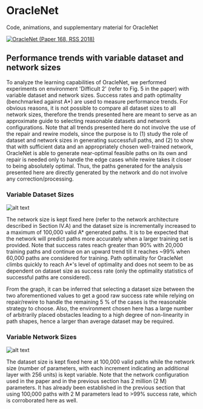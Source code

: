 # OracleNet
Code, animations, and supplementary material for OracleNet 


[![OracleNet (Paper 168, RSS 2018)](https://img.youtube.com/vi/2KYesBrx2kk/0.jpg)](https://youtu.be/2KYesBrx2kk "OracleNet (Paper 168, RSS 2018)")


Performance trends with variable dataset and network sizes
----------------------------------------------------------

To analyze the learning capabilities of OracleNet, we performed experiments on environment 'Difficult 2' (refer to Fig. 5 in the paper) with variable dataset and network sizes. Success rates and path optimality (benchmarked against A*) are used to measure performance trends. For obvious reasons, it is not possible to compare all dataset sizes to all network sizes, therefore the trends presented here are meant to serve as an approximate guide to selecting reasonable datasets and networrk configurations. Note that all trends presented here do not involve the use of the repair and rewire models, since the purpose is to (1) study the role of dataset and network sizes in generating successfull paths, and (2) to show that with sufficient data and an appropriately chosen well-trained network, OracleNet is able to generate near-optimal feasible paths on its own and repair is needed only to handle the edge cases while rewire takes it closer to being absolutely optimal. Thus, the paths generated for the analysis presented here are directly generated by the network and do not involve any correction/processing. 

### Variable Dataset Sizes ###

![alt text](../master/Trends/trend_po_d.png?raw=true "Dataset Trends")


The network size is kept fixed here (refer to the network architecture described in Section IV.A) and the dataset size is incrementally increased to a maximum of 100,000 valid A* generated paths. It is to be expected that the network will predict paths more accurately when a larger training set is provided. Note that success rates reach greater than 90% with 20,000 training paths and continue on an upward trend till it reaches ~99% when 60,000 paths are considered for training. Path optimality for OracleNet climbs quickly to reach A*'s level of optimality and does not seem to be as dependent on dataset size as success rate (only the optimality statistics of successful paths are considered). 

From the graph, it can be inferred that selecting a dataset size between the two aforementioned values to get a good raw success rate while relying on repair/rewire to handle the remaining 5 % of the cases is the reasonable strategy to choose. Also, the environment chosen here has a large number of arbitrarily placed obstacles leading to a high degree of non-linearity in path shapes, hence a larger than average dataset may be required. 


### Variable Network Sizes ###

![alt text](../master/Trends/trend_po_n.png?raw=true "Network Trends")

The dataset size is kept fixed here at 100,000 valid paths while the network size (number of parameters, with each increment indicating an additional layer with 256 units) is kept variable. Note that the network configuration used in the paper and in the previous section has 2 million (2 M) parameters. It has already been established in the previous section that using 100,000 paths with 2 M parameters lead to >99% success rate, which is corroborated here as well. 
